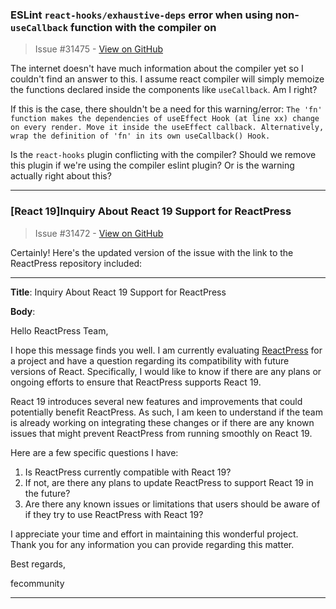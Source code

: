 ### ESLint `react-hooks/exhaustive-deps` error when using non-`useCallback` function with the compiler on

> Issue #31475 - [View on GitHub](https://github.com/facebook/react/issues/31475)

The internet doesn't have much information about the compiler yet so I couldn't find an answer to this. I assume react compiler will simply memoize the functions declared inside the components like `useCallback`. Am I right?

If this is the case, there shouldn't be a need for this warning/error: `The 'fn' function makes the dependencies of useEffect Hook (at line xx) change on every render. Move it inside the useEffect callback. Alternatively, wrap the definition of 'fn' in its own useCallback() Hook.`

Is the `react-hooks` plugin conflicting with the compiler? Should we remove this plugin if we're using the compiler eslint plugin? Or is the warning actually right about this?

---

### [React 19]Inquiry About React 19 Support for ReactPress

> Issue #31472 - [View on GitHub](https://github.com/facebook/react/issues/31472)

Certainly! Here's the updated version of the issue with the link to the ReactPress repository included:

---

**Title**: Inquiry About React 19 Support for ReactPress

**Body**:

Hello ReactPress Team,

I hope this message finds you well. I am currently evaluating [ReactPress](https://github.com/fecommunity/reactpress) for a project and have a question regarding its compatibility with future versions of React. Specifically, I would like to know if there are any plans or ongoing efforts to ensure that ReactPress supports React 19.

React 19 introduces several new features and improvements that could potentially benefit ReactPress. As such, I am keen to understand if the team is already working on integrating these changes or if there are any known issues that might prevent ReactPress from running smoothly on React 19.

Here are a few specific questions I have:

1. Is ReactPress currently compatible with React 19?
2. If not, are there any plans to update ReactPress to support React 19 in the future?
3. Are there any known issues or limitations that users should be aware of if they try to use ReactPress with React 19?

I appreciate your time and effort in maintaining this wonderful project. Thank you for any information you can provide regarding this matter.

Best regards,

fecommunity

---

